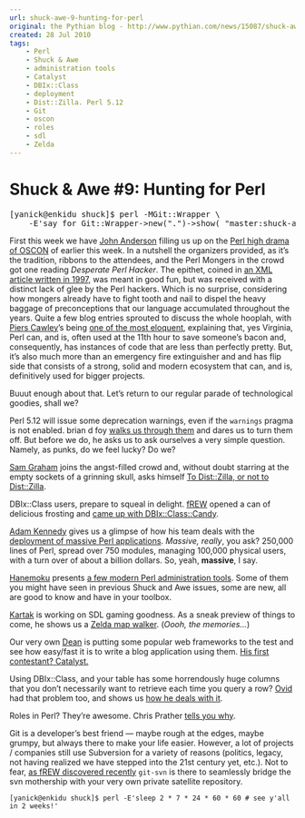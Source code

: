 ```yaml
---
url: shuck-awe-9-hunting-for-perl
original: the Pythian blog - http://www.pythian.com/news/15087/shuck-awe-9-hunting-for-perl
created: 28 Jul 2010
tags:
    - Perl
    - Shuck & Awe
    - administration tools
    - Catalyst
    - DBIx::Class
    - deployment
    - Dist::Zilla. Perl 5.12
    - Git
    - oscon
    - roles
    - sdl
    - Zelda
---
```


# Shuck &amp; Awe #9: Hunting for Perl
<pre>
[yanick@enkidu shuck]$ perl -MGit::Wrapper \
    -E&#39;say for Git::Wrapper-&#62;new(&#34;.&#34;)-&#62;show( &#34;master:shuck-and-awe-9&#34; )&#39;
</pre>

<p>First this week we have <a href="http://genehack.org">John Anderson</a> filling us up on the <a href="http://genehack.org/2010/07/the_dph_is_dead/">Perl high drama of OSCON</a> of earlier this week. In a nutshell the organizers provided, as it’s the tradition, ribbons to the attendees, and the Perl Mongers in the crowd got one reading <em>Desperate Perl Hacker</em>. The epithet, coined in <a href="http://www.xml.com/pub/a/w3j/s3.perl.html">an XML article written in 1997</a>, was meant in good fun, but was received with a distinct lack of glee by the Perl hackers. Which is no surprise, considering how mongers already have to fight tooth and nail to dispel the heavy baggage of preconceptions that our language accumulated throughout the years. Quite a few blog entries sprouted to discuss the whole hooplah, with <a href="http://www.bofh.org.uk">Piers Cawley</a>’s being <a href="http://www.bofh.org.uk/2010/07/25/a-tale-of-two-languages">one of the most eloquent</a>, explaining that, yes Virginia, Perl can, and is, often used at the 11th hour to save someone’s bacon and, consequently, has instances of code that are less than perfectly pretty. But, it’s also much more than an emergency fire extinguisher and and has flip side that consists of a strong, solid and modern ecosystem that can, and is, definitively used for bigger projects.</p>

<p>Buuut enough about that. Let’s return to our regular parade of technological goodies, shall we?</p>

<p>Perl 5.12 will issue some deprecation warnings, even if the <code>warnings</code> pragma is not enabled. brian d foy <a href="http://www.effectiveperlprogramming.com/blog/463">walks us through them</a> and dares us to turn them off. But before we do, he asks us to ask ourselves a very simple question. Namely, as punks, do we feel lucky? Do we?</p>

<p><a href="http://www.illusori.co.uk">Sam Graham</a> joins the angst-filled crowd and, without doubt starring at the empty sockets of a grinning skull, asks himself <a href="http://www.illusori.co.uk/perl/2010/07/24/to_dist_zilla_or_not_to_dist_zilla.html">To Dist::Zilla, or not to Dist::Zilla</a>.</p>

<p>DBIx::Class users, prepare to squeal in delight. <a href="http://blog.afoolishmanifesto.com">fREW</a> opened a can of delicious frosting and <a href="http://blog.afoolishmanifesto.com/archives/1390">came up with DBIx::Class::Candy</a>. </p>

<p><a href="http://ali.as">Adam Kennedy</a> gives us a glimpse of how his team deals with the <a href="http://use.perl.org/~Alias/journal/40453">deployment of massive Perl applications</a>. <em>Massive, really</em>, you ask? 250,000 lines of Perl, spread over 750 modules, managing 100,000 physical users, with a turn over of about a billion dollars. So, yeah, <strong>massive</strong>, I say. </p>

<p><a href="http://hanekomu.at">Hanemoku</a> presents <a href="http://hanekomu.at/blog/cpan_gems/20100716-1556-modern_perl_administration_tools.html">a few modern Perl administration tools</a>. Some of them you might have seen in previous Shuck and Awe issues, some are new, all are good to know and have in your toolbox.</p>

<p><a href="http://yapgh.blogspot.com">Kartak</a> is working on SDL gaming goodness. As a sneak preview of things to come, he shows us a <a href="http://yapgh.blogspot.com/2010/07/huge-world-maps-in-less-then-100-lines.html">Zelda map walker</a>. (<em>Oooh, the memories…</em>) </p>

<p>Our very own <a href="http://deanpearce.net/">Dean</a> is putting some popular web frameworks to the test and see how easy/fast it is to write a blog application using them. <a href="http://deanpearce.net/get-a-reaction-with-catalyst/">His first contestant? Catalyst.</a> </p>

<p>Using DBIx::Class, and your table has some horrendously huge columns that you don’t necessarily want to retrieve each time you query a row? <a href="http://blogs.perl.org/users/ovid">Ovid</a> had that problem too, and shows us <a href="http://blogs.perl.org/users/ovid/2010/07/lazy-database-columns-and-virtual-vertical-partitioning.html">how he deals with it</a>. </p>

<p>Roles in Perl? They’re awesome. Chris Prather <a href="http://perlbuzz.com/2010/07/why-roles-in-perl-are-awesome.html">tells you why</a>.</p>

<p>Git is a developer’s best friend — maybe rough at the edges, maybe grumpy, but always there to make your life easier. However, a lot of projects / companies still use Subversion for a variety of reasons (politics, legacy, not having realized we have stepped into the 21st century yet, etc.). Not to fear, <a href="http://blog.afoolishmanifesto.com/archives/1386">as fREW discovered recently</a> <code>git-svn</code> is there to seamlessly bridge the svn mothership with your very own private satellite repository. </p>

<pre><code>[yanick@enkidu shuck]$ perl -E&#39;sleep 2 * 7 * 24 * 60 * 60 # see y&#39;all in 2 weeks!&#39;
</code></pre> 
